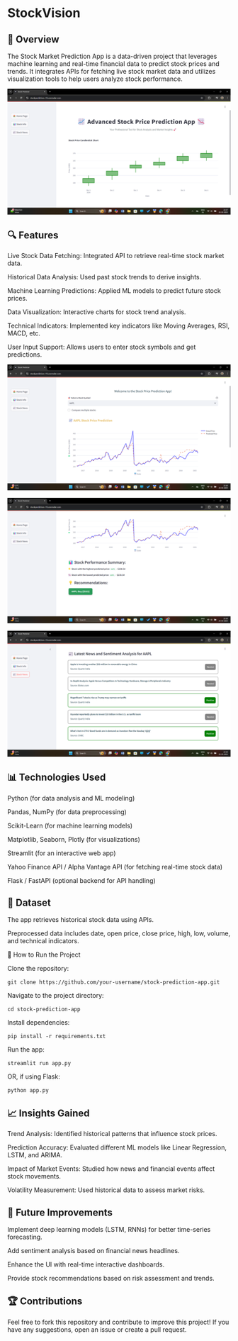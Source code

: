 # StockVision
## 📌 Overview

The Stock Market Prediction App is a data-driven project that leverages machine learning and real-time financial data to predict stock prices and trends. It integrates APIs for fetching live stock market data and utilizes visualization tools to help users analyze stock performance.


![Alt Text](Dashboard.png)

## 🔍 Features

Live Stock Data Fetching: Integrated API to retrieve real-time stock market data.

Historical Data Analysis: Used past stock trends to derive insights.

Machine Learning Predictions: Applied ML models to predict future stock prices.

Data Visualization: Interactive charts for stock trend analysis.

Technical Indicators: Implemented key indicators like Moving Averages, RSI, MACD, etc.

User Input Support: Allows users to enter stock symbols and get predictions.

![Alt Text](Stock.png)

![Alt Text](stockrecommend.png)

![Alt Text](news.png)

## 📊 Technologies Used

Python (for data analysis and ML modeling)

Pandas, NumPy (for data preprocessing)

Scikit-Learn (for machine learning models)

Matplotlib, Seaborn, Plotly (for visualizations)

Streamlit (for an interactive web app)

Yahoo Finance API / Alpha Vantage API (for fetching real-time stock data)

Flask / FastAPI (optional backend for API handling)

## 📂 Dataset

The app retrieves historical stock data using APIs.

Preprocessed data includes date, open price, close price, high, low, volume, and technical indicators.

🚀 How to Run the Project

Clone the repository:
```
git clone https://github.com/your-username/stock-prediction-app.git
```
Navigate to the project directory:
```
cd stock-prediction-app
```
Install dependencies:
```
pip install -r requirements.txt
```
Run the app:
```
streamlit run app.py
```
OR, if using Flask:
```
python app.py
```
## 📈 Insights Gained

Trend Analysis: Identified historical patterns that influence stock prices.

Prediction Accuracy: Evaluated different ML models like Linear Regression, LSTM, and ARIMA.

Impact of Market Events: Studied how news and financial events affect stock movements.

Volatility Measurement: Used historical data to assess market risks.

## 📜 Future Improvements

Implement deep learning models (LSTM, RNNs) for better time-series forecasting.

Add sentiment analysis based on financial news headlines.

Enhance the UI with real-time interactive dashboards.

Provide stock recommendations based on risk assessment and trends.

## 🏆 Contributions

Feel free to fork this repository and contribute to improve this project! If you have any suggestions, open an issue or create a pull request.

